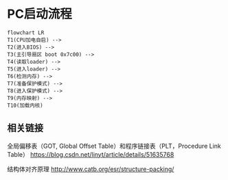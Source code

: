 # PC启动流程

```mermaid
flowchart LR
T1(CPU加电自启) -->
T2(进入BIOS) -->
T3(主引导扇区 boot 0x7c00) -->
T4(读取loader) -->
T5(进入loader) -->
T6(检测内存) -->
T7(准备保护模式) -->
T8(进入保护模式) -->
T9(内存映射) -->
T10(加载内核)
```

## 相关链接
全局偏移表（GOT, Global Offset Table）和程序链接表（PLT，Procedure Link Table）
https://blog.csdn.net/linyt/article/details/51635768

结构体对齐原理
http://www.catb.org/esr/structure-packing/